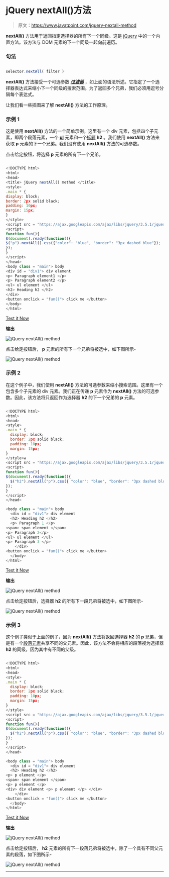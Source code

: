 # jQuery nextAll()方法

> 原文：<https://www.javatpoint.com/jquery-nextall-method>

**nextAll()** 方法用于返回指定选择器的所有下一个同级。这是 [jQuery](https://www.javatpoint.com/jquery-tutorial) 中的一个内置方法。该方法与 DOM 元素的下一个同级一起向前遍历。

### 句法

```js

selector.nextAll( filter )

```

**nextAll()** 方法接受一个可选参数 ***[过滤器](https://www.javatpoint.com/jquery-filter)*** ，如上面的语法所述。它指定了一个选择器表达式来缩小下一个同级的搜索范围。为了返回多个兄弟，我们必须用逗号分隔每个表达式。

让我们看一些插图来了解 **nextAll()** 方法的工作原理。

### 示例 1

这是使用 **nextAll()** 方法的一个简单示例。这里有一个 div 元素，包括四个子元素，即两个段落元素，一个 **[ul](https://www.javatpoint.com/html-unordered-list)** 元素和一个[标题](https://www.javatpoint.com/html-heading) **h2** 。我们使用 **nextAll()** 方法来获取 **p** 元素的下一个兄弟。我们没有使用 **nextAll()** 方法的可选参数。

点击给定按钮，将选择 **p** 元素的所有下一个兄弟。

```js

<!DOCTYPE html>
<html>
<head>
<title> jQuery nextAll() method </title>
<style>
.main * {
display: block;
border: 2px solid black;
padding: 10px;
margin: 15px;
}
</style>
<script src = "https://ajax.googleapis.com/ajax/libs/jquery/3.5.1/jquery.min.js"> </script>
<script>
function fun(){
$(document).ready(function(){
$("p").nextAll().css({"color": "blue", "border": "3px dashed blue"});
});
}
</script>
</head>
<body class = "main"> body
<div id = "div1"> div element
<p> Paragraph element1 </p>
<p> Paragraph element2 </p>
<ul> ul element </ul>
<h2> Heading h2 </h2>
</div>
<button onclick = "fun()"> click me </button>
</body>
</html>

```

[Test it Now](https://www.javatpoint.com/oprweb/test.jsp?filename=jquery-nextall-method1)

**输出**

![jQuery nextAll() method](img/053e06a8b01be79f350c067c903cd735.png)

点击给定按钮后， **p** 元素的所有下一个兄弟将被选中，如下图所示-

![jQuery nextAll() method](img/613a11f0e9d37c287f2e255d7459cf7e.png)

### 示例 2

在这个例子中，我们使用 **nextAll()** 方法的可选参数来缩小搜索范围。这里有一个包含多个子元素的 div 元素。我们正在传递 **p** 元素作为 **nextAll()** 方法的可选参数。因此，该方法将只返回作为选择器 **h2** 的下一个兄弟的 **p** 元素。

```js

<!DOCTYPE html>
<html>
<head>
<style>
.main * { 
  display: block;
  border: 2px solid black;
  padding: 10px;
  margin: 15px;
}
</style>w
<script src = "https://ajax.googleapis.com/ajax/libs/jquery/3.5.1/jquery.min.js"> </script>
<script>
function fun(){
$(document).ready(function(){
  $("h2").nextAll("p").css({ "color": "blue", "border": "3px dashed blue"});
});
}
</script>
</head>

<body class = "main"> body
  <div id = "div1"> div element
  <h2> Heading h2 </h2>
  <p> Paragraph 1 </p>
<span> span element </span>
<p> Paragraph 2</p>
<ul> ul element </ul>
<p> Paragraph 3 </p>
	</div>
<button onclick = "fun()"> click me </button>
  </body>
</html>

```

[Test it Now](https://www.javatpoint.com/oprweb/test.jsp?filename=jquery-nextall-method2)

**输出**

![jQuery nextAll() method](img/c8b93b408b199f52785d93954530241f.png)

点击给定按钮后，选择器 **h2** 的所有下一段兄弟将被选中，如下图所示-

![jQuery nextAll() method](img/cc4718083c4929c9a26ee74e4be390a8.png)

### 示例 3

这个例子类似于上面的例子，因为 **nextAll()** 方法将返回选择器 **h2** 的 **p** 兄弟，但是有一个[段落元素](https://www.javatpoint.com/html-paragraph)共享不同的父元素。因此，该方法不会将相应的段落视为选择器 **h2** 的同级，因为其中有不同的父级。

```js

<!DOCTYPE html>
<html>
<head>
<style>
.main * { 
  display: block;
  border: 2px solid black;
  padding: 10px;
  margin: 15px;
}
</style>
<script src = "https://ajax.googleapis.com/ajax/libs/jquery/3.5.1/jquery.min.js"> </script>
<script>
function fun(){
$(document).ready(function(){
  $("h2").nextAll("p").css({ "color": "blue", "border": "3px dashed blue"});
});
}
</script>
</head>

<body class = "main"> body
  <div id = "div1"> div element
  <h2> Heading h2 </h2>
<p> p element </p>
<span> span element </span>
<p> p element </p>
<div> div element <p> p element </p> </div>
	</div>
<button onclick = "fun()"> click me </button>
  </body>
</html>

```

[Test it Now](https://www.javatpoint.com/oprweb/test.jsp?filename=jquery-nextall-method3)

**输出**

![jQuery nextAll() method](img/ed58d3329096258f1c27c62932ead6cc.png)

点击给定按钮后， **h2** 元素的所有下一段落兄弟将被选中，除了一个具有不同父元素的段落，如下图所示-

![jQuery nextAll() method](img/18481e61525f2e0a59ff675904ceb6f0.png)

* * *
